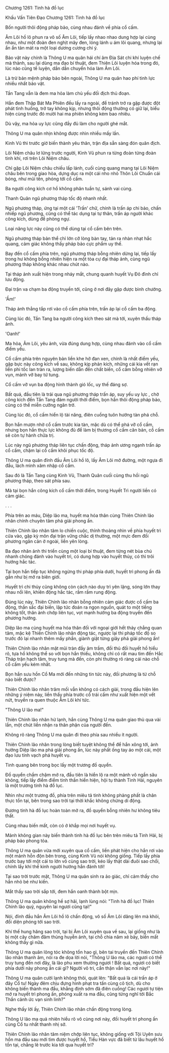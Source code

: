 




Chương 1261: Tinh hà đồ lục


Khấu Vấn Tiên Đạo Chương 1261: Tinh hà đồ lục

Bốn người thôi động pháp bảo, cùng nhau đánh về phía cổ cấm.

Âm Lôi hồ lô phun ra vô số Âm Lôi, tiếp lấy nhao nhao dung hợp lại cùng nhau, như một đoàn đen nghịt mây đen, lóng lánh u ám lôi quang, nhưng lại ẩn ẩn tản mát ra một loại dương cương chi ý.

Bảo vật này chính là Thông U ma quân hái chí âm Địa Sát chi khí luyện chế mà thành, sau lại dùng ma đạo bí thuật, đem Thiên Lôi luyện hóa trong đó, lúc nào cũng tế luyện, dần dần chuyển hóa làm Âm Lôi.

Là trừ bản mệnh pháp bảo bên ngoài, Thông U ma quân hao phí tinh lực nhiều nhất bảo vật.

Tần Tang vẫn là đem ma hỏa làm chủ yếu đối địch thủ đoạn.

Hắn đem Thập Bát Ma Phiên đều lấy ra ngoài, để tránh trở ra gặp được đột phát tình huống, trở tay không kịp, nhưng thôi động thường có giữ lại, biểu hiện cùng trước đó mười hai ma phiên không kém bao nhiêu.

Dù vậy, ma hỏa uy lực cũng đầy đủ làm cho người ghé mắt.

Thông U ma quân nhịn không được nhìn nhiều mấy lần.

Kinh Vũ thì trước giờ biến thành yêu thân, trận địa sẵn sàng đón quân địch.

Lôi Niệm châu lơ lửng trước người, Kinh Vũ phun ra từng đoàn từng đoàn tinh khí, rơi trên Lôi Niệm châu.

Chỉ gặp Lôi Niệm châu chiếu lấp lánh, cuối cùng quang mang tại Lôi Niệm châu bên trong giao hòa, dựng dục ra một cái nho nhỏ Thôn Lôi Chuẩn cái bóng, như mũi tên, phóng tới cổ cấm.

Ba người công kích cơ hồ không phân tuần tự, sánh vai cùng.

Thanh Quân ngũ phương tháp tốc độ nhanh nhất.

Ngũ phương tháp, ứng tại một cái 'Trấn' chữ, chính là trấn áp chi bảo, chấn nhiếp ngũ phương, cũng có thể tác dụng tại tự thân, trấn áp người khác công kích, dùng để phòng ngự.

Loại năng lực này cũng có thể dùng tại cổ cấm bên trên.

Ngũ phương tháp bản thể chỉ lớn cỡ lòng bàn tay, tản ra nhàn nhạt hắc quang, cảm giác không thấy pháp bảo cực phẩm uy thế.

Bay đến cổ cấm phía trên, ngũ phương tháp bỗng nhiên dừng lại, tiếp lấy trong hư không bỗng nhiên hiện ra một tòa cự đại tháp ảnh, cùng ngũ phương tháp không khác nhau chút nào.

Tại tháp ảnh xuất hiện trong nháy mắt, chung quanh huyết Vụ Đô đình chỉ lưu động.

Đại trận va chạm ba động truyền tới, cũng ở nơi đây gặp được bình chướng.

'Ầm!'

Tháp ảnh thẳng tắp rơi vào cổ cấm phía trên, trấn áp lại cổ cấm ba động.

Cùng lúc đó, Tần Tang ba người công kích theo sát mà tới, xuyên thấu tháp ảnh.

'Oanh!'

Ma hỏa, Âm Lôi, yêu ảnh, vừa đúng dung hợp, cùng nhau đánh vào cổ cấm điểm yếu.

Cổ cấm phía trên nguyên bản liền khe hở đan xen, chính là nhất điểm yếu, gặp bực này công kích về sau, không kịp phản kích, những cái kia vết rạn liền phi tốc lan tràn ra, lượng biến dẫn đến chất biến, cổ cấm bỗng nhiên vỡ vụn, mảnh vỡ bay tứ tung.

Cổ cấm vỡ vụn ba động hình thành gió lốc, uy thế đáng sợ.

Bất quá, đầu tiên là trải qua ngũ phương tháp trấn áp, suy yếu uy lực , chờ công kích đến Tần Tang đám người thời điểm, bọn hắn thôi động pháp bảo, cũng có thể miễn cưỡng ngăn trở.

Cùng lúc đó, cổ cấm hiển lộ tài năng, điên cuồng tuôn hướng tàn phá chỗ.

Bọn hắn mượn nhờ cổ cấm trước kia tàn, mặc dù có thể phá vỡ cổ cấm, nhưng bọn hắn thực lực không đủ để làm bị thương cổ cấm căn bản, cổ cấm sẽ còn tự hành chữa trị.

Lúc này ngũ phương tháp liên tục chấn động, tháp ảnh ương ngạnh trấn áp cổ cấm, chậm lại cổ cấm khôi phục tốc độ.

Thông U ma quân đỉnh đầu Âm Lôi hồ lô, lấy Âm Lôi mở đường, một ngựa đi đầu, lách mình xâm nhập cổ cấm.

Sau đó là Tần Tang cùng Kinh Vũ, Thanh Quân cuối cùng thu hồi ngũ phương tháp, theo sát phía sau.

Mà tại bọn hắn công kích cổ cấm thời điểm, trong Huyết Trì người liền có cảm giác.

. . .

Phía trên ao máu, Diệp lão ma, huyết ma hóa thân cùng Thiên Chính lão nhân chính chuyên tâm phá giải phong ấn.

Thiên Chính lão nhân tâm lo chiến cuộc, thỉnh thoảng nhìn về phía huyết trì cửa vào, gặp kỳ môn đại trận vững chắc dị thường, một mực đem đối phương ngăn cản ở ngoài, liền yên lòng.

Ba đạo nhân ảnh thi triển cùng một loại bí thuật, đem từng nét bùa chú nhanh chóng đánh vào huyết trì, có dung hợp vào huyết thủy, có thì trôi hướng hắc tác.

Tại bọn hắn tiếp tục không ngừng thi pháp phía dưới, huyết trì phong ấn đã gần như bị mở ra biên giới.

Huyết trì chi thủy cũng không còn cách nào duy trì yên lặng, sóng lớn thay nhau nổi lên, khiên động hắc tác, rầm rầm rung động.

Đúng lúc này, Thiên Chính lão nhân bỗng nhiên cảm giác được cổ cấm ba động, thần sắc đại biến, lập tức đoán ra ngọn nguồn, quát to một tiếng không tốt, thân ảnh chớp liên tục, vọt mạnh hướng ba động truyền đến phương hướng.

Diệp lão ma cùng huyết ma hóa thân đối với ngoại giới hết thảy chẳng quan tâm, mặc kệ Thiên Chính lão nhân động tác, ngược lại thi pháp tốc độ so trước đó lại nhanh thêm mấy phần, giành giật từng giây phá giải phong ấn!

Thiên Chính lão nhân mặt mũi tràn đầy âm trầm, đối thủ đối huyết hồ hiểu rõ, tựa hồ không thể so với bọn hắn thiếu, không chỉ có rất mau tìm đến Hắc Tháp trận hạch tâm, truy tung mà đến, còn phi thường rõ ràng cái nào chỗ cổ cấm yếu kém nhất.

Bọn hắn sưu hồn Cổ Ma mới đến những tin tức này, đối phương là từ chỗ nào biết được?

Thiên Chính lão nhân trăm mối vẫn không có cách giải, trong đầu hiện lên những ý niệm này, liền thấy phía trước cổ trái cấm như xuất hiện một vết nứt, truyền ra quen thuộc Âm Lôi khí tức.

"Thông U lão ma!"

Thiên Chính lão nhân hừ lạnh, hắn cùng Thông U ma quân giao thủ qua vài lần, một chút liền nhận ra thân phận của người đến.

Không rõ ràng Thông U ma quân đi theo phía sau nhiều ít người.

Thiên Chính lão nhân trong lòng biết tuyệt không thể để hắn xông tới, ảnh hưởng Diệp lão ma phá giải phong ấn, lúc này phất ống tay áo một cái, một đạo lưu tinh vạch phá huyết vụ.

Tinh quang bên trong bọc lấy một trương đồ quyển.

Đồ quyển chầm chậm mở ra, đầu tiên là hiển lộ ra một mảnh vô ngần sâu không, tiếp lấy điểm điểm tinh thần hiển hiện, hội tụ thành Tinh Hải, nguyên là một trương tinh hà đồ lục.

Nhìn như một trương đồ, phía trên miêu tả tinh không phảng phất là chân thực tồn tại, bên trong sao trời tại thời khắc không chừng di động.

Đương tinh hà đồ lục hoàn toàn mở ra, đồ quyển bỗng nhiên hư không tiêu thất.

Cùng nhau biến mất, còn có ở khắp mọi nơi huyết vụ.

Mảnh không gian này biến thành tinh hà đồ lục bên trên miêu tả Tinh Hải, bị pháp bảo phong tỏa.

Thông U ma quân vừa mới xuyên qua cổ cấm, liền phát hiện cho hắn rơi vào một mảnh hỗn độn bên trong, cùng Kinh Vũ nói không giống. Tiếp lấy phía trước bay tới một cái to lớn vô cùng sao trời, kéo lấy thật dài đuôi sao chổi, chính lấy khí thế kinh người hướng hắn đánh tới!

Tại sao trời trước mặt, Thông U ma quân sinh ra ảo giác, chỉ cảm thấy cho hắn nhỏ bé như kiến.

Mắt thấy sao trời sắp tới, đem hắn oanh thành bột mịn.

Thông U ma quân không hề sợ hãi, lạnh lùng nói: "Tinh hà đồ lục! Thiên Chính lão quỷ, nguyên lai ngươi cũng tại!"

Nói, đỉnh đầu hắn Âm Lôi hồ lô chấn động, vô số Âm Lôi dâng lên mà khỏi, đối diện phóng tới sao trời.

Khí thế hung hăng sao trời, tại bị Âm Lôi xuyên qua về sau, lại giống như là bị một cây châm đâm thủng huyễn ảnh, tại chỗ chia năm xẻ bảy, biến mất không thấy gì nữa.

Thông U ma quân lông tóc không tổn hao gì, bên tai truyền đến Thiên Chính lão nhân thanh âm, nói ra đe dọa lời nói, "Thông U lão ma, các ngươi có thể truy tung đến nơi đây, là lão phu xem thường ngươi ! Bất quá, ngươi có biết phía dưới này phong ấn cái gì? Người vô tri, cẩn thận vẫn lạc nơi này!"

Thông U ma quân cười lạnh không thôi, quát lên: "Bất quá là cái trấn áp ở đây Cổ tu! Ngày đêm chịu đựng hình phạt tra tấn cùng cô tịch, dù cho không biến thành ma đầu, khẳng định sớm đã điên cuồng! Các ngươi tự tiện mở ra huyết trì phong ấn, phóng xuất ra ma đầu, cũng từng nghĩ tới Bắc Thần cảnh ức vạn sinh linh?"

Nghe thấy lời ấy, Thiên Chính lão nhân chấn động trong lòng.

Thông U lão ma quả nhiên hiểu rõ vô cùng nơi này, đối huyết trì phong ấn cùng Cổ tu nhất thanh nhị sở.

Thiên Chính lão nhân tâm niệm chớp liên tục, không giống với Tội Uyên sưu hồn ma đầu sau mới tìm được huyết hồ, Tiểu Hàn vực đã biết từ lâu huyết hồ tồn tại, chẳng lẽ trước kia tới qua huyết trì?




